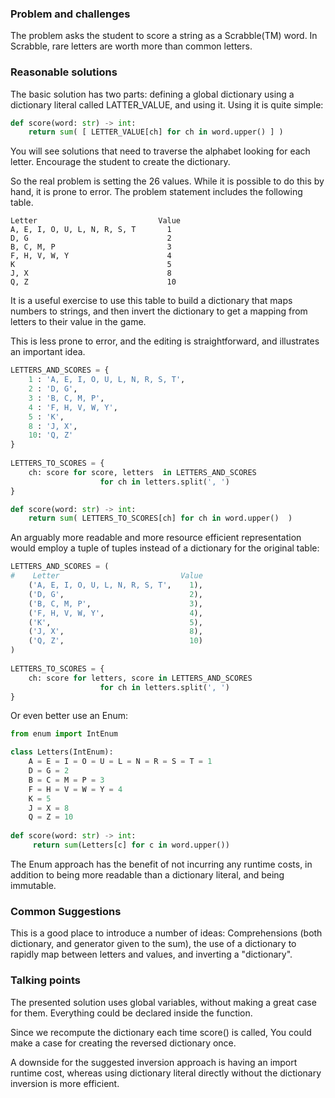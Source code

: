 ### Problem and challenges

The problem asks the student to score a string as a Scrabble(TM) word.
In Scrabble, rare letters are worth more than common letters.

### Reasonable solutions
	
The basic solution has two parts: defining a global dictionary using a 
dictionary literal called LATTER_VALUE, and using it. Using it is quite simple:

```python
def score(word: str) -> int:
    return sum( [ LETTER_VALUE[ch] for ch in word.upper() ] )
```

You will see solutions that need to traverse
the alphabet looking for each letter.  Encourage the student to create the dictionary.  

So the real problem is setting the 26 values.
While it is possible to do this by hand, it is prone to error.
The problem statement includes the following table.

```text
Letter                           Value
A, E, I, O, U, L, N, R, S, T       1
D, G                               2
B, C, M, P                         3
F, H, V, W, Y                      4
K                                  5
J, X                               8
Q, Z                               10
```

It is a useful exercise to use this table to build a dictionary that 
maps numbers to strings, and then invert the dictionary
to get a mapping from letters to their value in the game.

This is less prone to error, and the editing is straightforward, 
and illustrates an important idea.


```python
LETTERS_AND_SCORES = {
    1 : 'A, E, I, O, U, L, N, R, S, T',
    2 : 'D, G',
    3 : 'B, C, M, P',
    4 : 'F, H, V, W, Y',
    5 : 'K',
    8 : 'J, X',
    10: 'Q, Z'
}
    
LETTERS_TO_SCORES = { 
    ch: score for score, letters  in LETTERS_AND_SCORES 
                    for ch in letters.split(', ') 
}

def score(word: str) -> int:
    return sum( LETTERS_TO_SCORES[ch] for ch in word.upper()  )
```

An arguably more readable and more resource efficient representation
would employ a tuple of tuples instead of a dictionary for the original 
table:

```python
LETTERS_AND_SCORES = (
#    Letter                           Value
    ('A, E, I, O, U, L, N, R, S, T',    1),
    ('D, G',                            2),
    ('B, C, M, P',                      3),
    ('F, H, V, W, Y',                   4),
    ('K',                               5),
    ('J, X',                            8),
    ('Q, Z',                            10)
)
    
LETTERS_TO_SCORES = { 
    ch: score for letters, score in LETTERS_AND_SCORES 
                    for ch in letters.split(', ') 
}
```

Or even better use an Enum:
```python
from enum import IntEnum

class Letters(IntEnum):
    A = E = I = O = U = L = N = R = S = T = 1
    D = G = 2
    B = C = M = P = 3
    F = H = V = W = Y = 4
    K = 5
    J = X = 8
    Q = Z = 10
    
def score(word: str) -> int:
     return sum(Letters[c] for c in word.upper())
```

The Enum approach has the benefit of not incurring any runtime costs, in
addition to being more readable than a dictionary literal, and being 
immutable.

### Common Suggestions

This is a good place to introduce a number of ideas:
Comprehensions (both dictionary, and generator given to the sum), 
the use of a dictionary to rapidly map between letters and values, 
and inverting a "dictionary". 


### Talking points

The presented solution uses global variables, 
without making a great case for them. 
Everything could be declared inside the function.

Since we recompute the dictionary each time score() is called, 
You could make a case for creating the reversed dictionary once.  

A downside for the suggested inversion approach is having an import 
runtime cost, whereas using dictionary literal directly without the 
dictionary inversion is more efficient.


